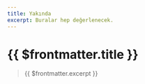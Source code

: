 ```yaml
---
title: Yakında
excerpt: Buralar hep değerlenecek.
---
```


# {{ $frontmatter.title }}
> {{ $frontmatter.excerpt }}

<AboutUs />
